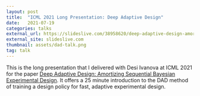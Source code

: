 ```yaml
---
layout: post
title:  "ICML 2021 Long Presentation: Deep Adaptive Design"
date:   2021-07-19
categories: talks
external_url: https://slideslive.com/38958620/deep-adaptive-design-amortizing-sequential-bayesian-experimental-design
external_site: slideslive.com
thumbnail: assets/dad-talk.png
tag: talk
---
```


This is the long presentation that I delivered with Desi Ivanova at ICML 2021 for the paper [Deep Adaptive Design: Amortizing Sequential Bayesian Experimental Design](https://arxiv.org/abs/2103.02438).
It offers a 25 minute introduction to the DAD method of training a design policy for fast, adaptive experimental design.
<!--more-->
